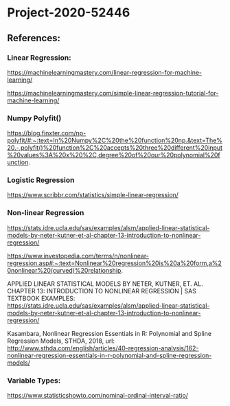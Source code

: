 # Project-2020-52446


## References:

### Linear Regression:

https://machinelearningmastery.com/linear-regression-for-machine-learning/

https://machinelearningmastery.com/simple-linear-regression-tutorial-for-machine-learning/

### Numpy Polyfit()

https://blog.finxter.com/np-polyfit/#:~:text=In%20Numpy%2C%20the%20function%20np.&text=The%20.-,polyfit()%20function%2C%20accepts%20three%20different%20input%20values%3A%20x%20%2C,degree%20of%20our%20polynomial%20function.

### Logistic Regression

https://www.scribbr.com/statistics/simple-linear-regression/

### Non-linear Regression

https://stats.idre.ucla.edu/sas/examples/alsm/applied-linear-statistical-models-by-neter-kutner-et-al-chapter-13-introduction-to-nonlinear-regression/

https://www.investopedia.com/terms/n/nonlinear-regression.asp#:~:text=Nonlinear%20regression%20is%20a%20form,a%20nonlinear%20(curved)%20relationship.

APPLIED LINEAR STATISTICAL MODELS BY NETER, KUTNER, ET. AL. CHAPTER 13: INTRODUCTION TO NONLINEAR REGRESSION | SAS TEXTBOOK EXAMPLES: https://stats.idre.ucla.edu/sas/examples/alsm/applied-linear-statistical-models-by-neter-kutner-et-al-chapter-13-introduction-to-nonlinear-regression/

Kasambara, Nonlinear Regression Essentials in R: Polynomial and Spline Regression Models, STHDA, 2018, url: http://www.sthda.com/english/articles/40-regression-analysis/162-nonlinear-regression-essentials-in-r-polynomial-and-spline-regression-models/

### Variable Types:

https://www.statisticshowto.com/nominal-ordinal-interval-ratio/